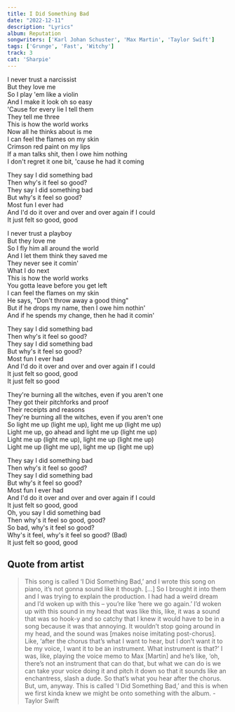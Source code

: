 ```yaml
---
title: I Did Something Bad
date: "2022-12-11"
description: "Lyrics"
album: Reputation
songwriters: ['Karl Johan Schuster', 'Max Martin', 'Taylor Swift']
tags: ['Grunge', 'Fast', 'Witchy']
track: 3
cat: 'Sharpie'
---
```

<p className="verse-one">
I never trust a narcissist <br />
But they love me <br />
So I play 'em like a violin <br />
And I make it look oh so easy <br />
'Cause for every lie I tell them <br />
They tell me three <br />
This is how the world works <br />
Now all he thinks about is me <br />
I can feel the flames on my skin <br />
Crimson red paint on my lips <br />
If a man talks shit, then I owe him nothing <br />
I don't regret it one bit, 'cause he had it coming <br />
</p>
<p className="chorus">
They say I did something bad <br />
Then why's it feel so good? <br />
They say I did something bad <br />
But why's it feel so good? <br />
Most fun I ever had <br />
And I'd do it over and over and over again if I could <br />
It just felt so good, good <br />
</p>
<p className="verse-two">
I never trust a playboy <br />
But they love me <br />
So I fly him all around the world <br />
And I let them think they saved me <br />
They never see it comin' <br />
What I do next <br />
This is how the world works <br />
You gotta leave before you get left <br />
I can feel the flames on my skin <br />
He says, "Don't throw away a good thing" <br />
But if he drops my name, then I owe him nothin' <br />
And if he spends my change, then he had it comin' <br />
</p>
<p className='chorus'>
They say I did something bad <br />
Then why's it feel so good? <br />
They say I did something bad <br />
But why's it feel so good? <br />
Most fun I ever had <br />
And I'd do it over and over and over again if I could <br />
It just felt so good, good <br />
It just felt so good <br />
</p>
<p className='bridge'>
They're burning all the witches, even if you aren't one <br />
They got their pitchforks and proof <br />
Their receipts and reasons <br />
They're burning all the witches, even if you aren't one <br />
So light me up (light me up), light me up (light me up) <br />
Light me up, go ahead and light me up (light me up) <br />
Light me up (light me up), light me up (light me up) <br />
Light me up (light me up), light me up (light me up) <br />
</p>
<p className='chorus'>
They say I did something bad <br />
Then why's it feel so good? <br />
They say I did something bad <br />
But why's it feel so good? <br />
Most fun I ever had <br />
And I'd do it over and over and over again if I could <br />
It just felt so good, good <br />
Oh, you say I did something bad <br />
Then why's it feel so good, good? <br />
So bad, why's it feel so good? <br />
Why's it feel, why's it feel so good? (Bad) <br />
It just felt so good, good <br />
</p>

## Quote from artist
<blockquote>
This song is called ‘I Did Something Bad,’ and I wrote this song on piano, it’s not gonna sound like it though. […] So I brought it into them and I was trying to explain the production. I had had a weird dream and I’d woken up with this – you’re like ‘here we go again.’ I’d woken up with this sound in my head that was like this, like, it was a sound that was so hook-y and so catchy that I knew it would have to be in a song because it was that annoying. It wouldn’t stop going around in my head, and the sound was [makes noise imitating post-chorus]. Like, ‘after the chorus that’s what I want to hear, but I don’t want it to be my voice, I want it to be an instrument. What instrument is that?’ I was, like, playing the voice memo to Max [Martin] and he’s like, ‘oh, there’s not an instrument that can do that, but what we can do is we can take your voice doing it and pitch it down so that it sounds like an enchantress, slash a dude. So that’s what you hear after the chorus. But, um, anyway. This is called 'I Did Something Bad,’ and this is when we first kinda knew we might be onto something with the album. - Taylor Swift
</blockquote>